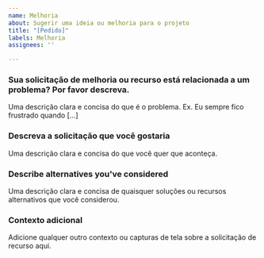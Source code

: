 ```yaml
---
name: Melhoria
about: Sugerir uma ideia ou melhoria para o projeto
title: "[Pedido]"
labels: Melhoria
assignees: ''

---
```


<!-- NÃO REMOVA ESSE TEMPLATE!! -->
<!-- Preencha ao template de acordo com as perguntas abaixo. Qualquer informação adicional coloque no final do template. -->


### Sua solicitação de melhoria ou recurso está relacionada a um problema? Por favor descreva. ###
Uma descrição clara e concisa do que é o problema. Ex. Eu sempre fico frustrado quando [...]

### Descreva a solicitação que você gostaria ###
Uma descrição clara e concisa do que você quer que aconteça.

### Describe alternatives you've considered ###
Uma descrição clara e concisa de quaisquer soluções ou recursos alternativos que você considerou.

### Contexto adicional ###
Adicione qualquer outro contexto ou capturas de tela sobre a solicitação de recurso aqui.
